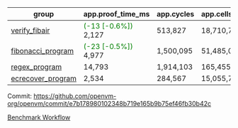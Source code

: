 | group | app.proof_time_ms | app.cycles | app.cells_used | leaf.proof_time_ms | leaf.cycles | leaf.cells_used |
| -- | -- | -- | -- | -- | -- | -- |
| [verify_fibair](https://github.com/openvm-org/openvm/blob/benchmark-results/benchmarks-pr/1318/verify_fibair-e7b178980102348b719e165b9b75ef46fb30b42c.md) |<span style='color: green'>(-13 [-0.6%])</span> 2,127 |  513,827 |  18,710,764 |- | - | - |
| [fibonacci_program](https://github.com/openvm-org/openvm/blob/benchmark-results/benchmarks-pr/1318/fibonacci-e7b178980102348b719e165b9b75ef46fb30b42c.md) |<span style='color: green'>(-23 [-0.5%])</span> 4,977 |  1,500,095 |  51,485,080 |- | - | - |
| [regex_program](https://github.com/openvm-org/openvm/blob/benchmark-results/benchmarks-pr/1318/regex-e7b178980102348b719e165b9b75ef46fb30b42c.md) | 14,793 |  1,914,103 |  165,455,373 |- | - | - |
| [ecrecover_program](https://github.com/openvm-org/openvm/blob/benchmark-results/benchmarks-pr/1318/ecrecover-e7b178980102348b719e165b9b75ef46fb30b42c.md) | 2,534 |  284,567 |  15,055,723 | 17,818 |  4,157,862 |  186,732,337 |


Commit: https://github.com/openvm-org/openvm/commit/e7b178980102348b719e165b9b75ef46fb30b42c

[Benchmark Workflow](https://github.com/openvm-org/openvm/actions/runs/13119950966)

